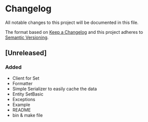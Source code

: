 # Changelog
All notable changes to this project will be documented in this file.

The format based on [Keep a Changelog](http://keepachangelog.com/en/1.0.0/)
and this project adheres to [Semantic Versioning](http://semver.org/spec/v2.0.0.html).

## [Unreleased]

### Added
 * Client for Set
 * Formatter
 * Simple Serializer to easily cache the data
 * Entity SetBasic
 * Exceptions
 * Example
 * README
 * bin & make file